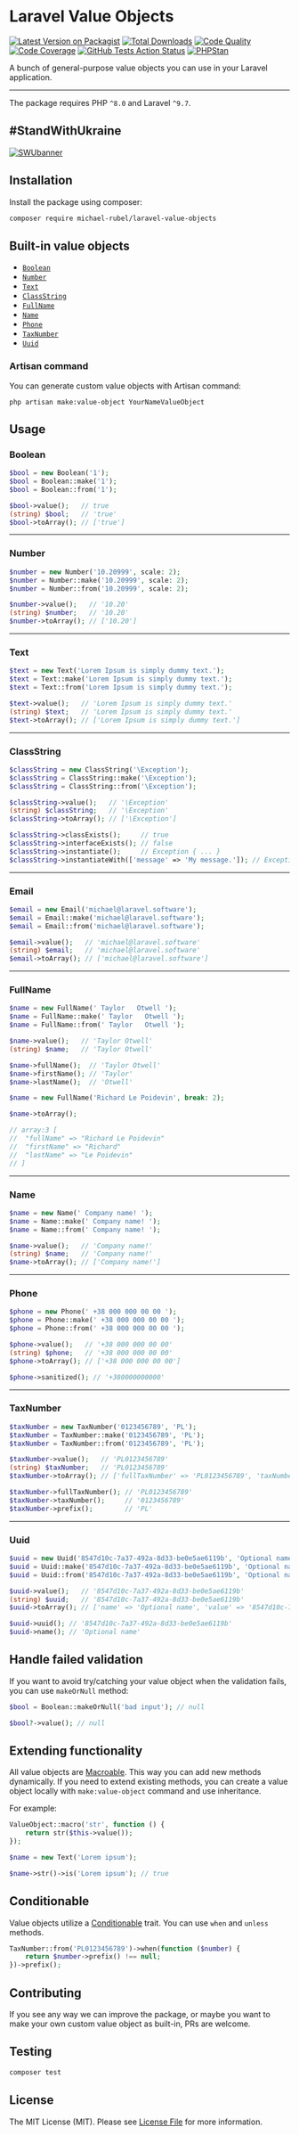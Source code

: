 # Laravel Value Objects
[![Latest Version on Packagist](https://img.shields.io/packagist/v/michael-rubel/laravel-value-objects.svg?style=flat-square&logo=packagist)](https://packagist.org/packages/michael-rubel/laravel-value-objects)
[![Total Downloads](https://img.shields.io/packagist/dt/michael-rubel/laravel-value-objects.svg?style=flat-square&logo=packagist)](https://packagist.org/packages/michael-rubel/laravel-value-objects)
[![Code Quality](https://img.shields.io/scrutinizer/quality/g/michael-rubel/laravel-value-objects.svg?style=flat-square&logo=scrutinizer)](https://scrutinizer-ci.com/g/michael-rubel/laravel-value-objects/?branch=main)
[![Code Coverage](https://img.shields.io/scrutinizer/coverage/g/michael-rubel/laravel-value-objects.svg?style=flat-square&logo=scrutinizer)](https://scrutinizer-ci.com/g/michael-rubel/laravel-value-objects/?branch=main)
[![GitHub Tests Action Status](https://img.shields.io/github/workflow/status/michael-rubel/laravel-value-objects/run-tests/main?style=flat-square&label=tests&logo=github)](https://github.com/michael-rubel/laravel-value-objects/actions)
[![PHPStan](https://img.shields.io/github/workflow/status/michael-rubel/laravel-value-objects/phpstan/main?style=flat-square&label=larastan&logo=laravel)](https://github.com/michael-rubel/laravel-value-objects/actions)

A bunch of general-purpose value objects you can use in your Laravel application.

---

The package requires PHP `^8.0` and Laravel `^9.7`.

## #StandWithUkraine
[![SWUbanner](https://raw.githubusercontent.com/vshymanskyy/StandWithUkraine/main/banner2-direct.svg)](https://github.com/vshymanskyy/StandWithUkraine/blob/main/docs/README.md)

## Installation
Install the package using composer:
```bash
composer require michael-rubel/laravel-value-objects
```

## Built-in value objects

- [`Boolean`](https://github.com/michael-rubel/laravel-value-objects/blob/main/src/Collection/Primitive/Boolean.php)
- [`Number`](https://github.com/michael-rubel/laravel-value-objects/blob/main/src/Collection/Primitive/Number.php)
- [`Text`](https://github.com/michael-rubel/laravel-value-objects/blob/main/src/Collection/Primitive/Text.php)
- [`ClassString`](https://github.com/michael-rubel/laravel-value-objects/blob/main/src/Collection/Complex/ClassString.php)
- [`FullName`](https://github.com/michael-rubel/laravel-value-objects/blob/main/src/Collection/Complex/FullName.php)
- [`Name`](https://github.com/michael-rubel/laravel-value-objects/blob/main/src/Collection/Complex/Name.php)
- [`Phone`](https://github.com/michael-rubel/laravel-value-objects/blob/main/src/Collection/Complex/Phone.php)
- [`TaxNumber`](https://github.com/michael-rubel/laravel-value-objects/blob/main/src/Collection/Complex/TaxNumber.php)
- [`Uuid`](https://github.com/michael-rubel/laravel-value-objects/blob/main/src/Collection/Complex/Uuid.php)

### Artisan command
You can generate custom value objects with Artisan command:
```shell
php artisan make:value-object YourNameValueObject
```

## Usage

### Boolean
```php
$bool = new Boolean('1');
$bool = Boolean::make('1');
$bool = Boolean::from('1');

$bool->value();   // true
(string) $bool;   // 'true'
$bool->toArray(); // ['true']
```

---

### Number
```php
$number = new Number('10.20999', scale: 2);
$number = Number::make('10.20999', scale: 2);
$number = Number::from('10.20999', scale: 2);

$number->value();   // '10.20'
(string) $number;   // '10.20'
$number->toArray(); // ['10.20']
```

---

### Text
```php
$text = new Text('Lorem Ipsum is simply dummy text.');
$text = Text::make('Lorem Ipsum is simply dummy text.');
$text = Text::from('Lorem Ipsum is simply dummy text.');

$text->value();   // 'Lorem Ipsum is simply dummy text.'
(string) $text;   // 'Lorem Ipsum is simply dummy text.'
$text->toArray(); // ['Lorem Ipsum is simply dummy text.']
```

---

### ClassString
```php
$classString = new ClassString('\Exception');
$classString = ClassString::make('\Exception');
$classString = ClassString::from('\Exception');

$classString->value();   // '\Exception'
(string) $classString;   // '\Exception'
$classString->toArray(); // ['\Exception']

$classString->classExists();     // true
$classString->interfaceExists(); // false
$classString->instantiate();     // Exception { ... }
$classString->instantiateWith(['message' => 'My message.']); // Exception { #message: "test" ... }
```

---

### Email
```php
$email = new Email('michael@laravel.software');
$email = Email::make('michael@laravel.software');
$email = Email::from('michael@laravel.software');

$email->value();   // 'michael@laravel.software'
(string) $email;   // 'michael@laravel.software'
$email->toArray(); // ['michael@laravel.software']
```

---

### FullName
```php
$name = new FullName(' Taylor   Otwell ');
$name = FullName::make(' Taylor   Otwell ');
$name = FullName::from(' Taylor   Otwell ');

$name->value();   // 'Taylor Otwell'
(string) $name;   // 'Taylor Otwell'

$name->fullName();  // 'Taylor Otwell'
$name->firstName(); // 'Taylor'
$name->lastName();  // 'Otwell'

$name = new FullName('Richard Le Poidevin', break: 2);

$name->toArray();

// array:3 [
//  "fullName" => "Richard Le Poidevin"
//  "firstName" => "Richard"
//  "lastName" => "Le Poidevin"
// ]
```

---

### Name
```php
$name = new Name(' Company name! ');
$name = Name::make(' Company name! ');
$name = Name::from(' Company name! ');

$name->value();   // 'Company name!'
(string) $name;   // 'Company name!'
$name->toArray(); // ['Company name!']
```

---

### Phone
```php
$phone = new Phone(' +38 000 000 00 00 ');
$phone = Phone::make(' +38 000 000 00 00 ');
$phone = Phone::from(' +38 000 000 00 00 ');

$phone->value();   // '+38 000 000 00 00'
(string) $phone;   // '+38 000 000 00 00'
$phone->toArray(); // ['+38 000 000 00 00']

$phone->sanitized(); // '+380000000000'
```

---

### TaxNumber
```php
$taxNumber = new TaxNumber('0123456789', 'PL');
$taxNumber = TaxNumber::make('0123456789', 'PL');
$taxNumber = TaxNumber::from('0123456789', 'PL');

$taxNumber->value();   // 'PL0123456789'
(string) $taxNumber;   // 'PL0123456789'
$taxNumber->toArray(); // ['fullTaxNumber' => 'PL0123456789', 'taxNumber' => '0123456789', 'prefix' => 'PL']

$taxNumber->fullTaxNumber(); // 'PL0123456789'
$taxNumber->taxNumber();     // '0123456789'
$taxNumber->prefix();        // 'PL'
```

---

### Uuid
```php
$uuid = new Uuid('8547d10c-7a37-492a-8d33-be0e5ae6119b', 'Optional name');
$uuid = Uuid::make('8547d10c-7a37-492a-8d33-be0e5ae6119b', 'Optional name');
$uuid = Uuid::from('8547d10c-7a37-492a-8d33-be0e5ae6119b', 'Optional name');

$uuid->value();   // '8547d10c-7a37-492a-8d33-be0e5ae6119b'
(string) $uuid;   // '8547d10c-7a37-492a-8d33-be0e5ae6119b'
$uuid->toArray(); // ['name' => 'Optional name', 'value' => '8547d10c-7a37-492a-8d33-be0e5ae6119b']

$uuid->uuid(); // '8547d10c-7a37-492a-8d33-be0e5ae6119b'
$uuid->name(); // 'Optional name'
```

## Handle failed validation

If you want to avoid try/catching your value object when the validation fails, you can use `makeOrNull` method:

```php
$bool = Boolean::makeOrNull('bad input'); // null

$bool?->value(); // null
```

## Extending functionality
All value objects are [Macroable](https://laravel.com/api/9.x/Illuminate/Support/Traits/Macroable.html).
This way you can add new methods dynamically. If you need to extend existing methods, you can create a value object locally with `make:value-object` command and use inheritance.

For example:
```php
ValueObject::macro('str', function () {
    return str($this->value());
});

$name = new Text('Lorem ipsum');

$name->str()->is('Lorem ipsum'); // true
```

## Conditionable
Value objects utilize a [Conditionable](https://laravel.com/api/9.x/Illuminate/Support/Traits/Conditionable.html) trait.
You can use `when` and `unless` methods.

```php
TaxNumber::from('PL0123456789')->when(function ($number) {
    return $number->prefix() !== null;
})->prefix();
```

## Contributing
If you see any way we can improve the package, or maybe you want to make your own custom value object as built-in, PRs are welcome.

## Testing
```bash
composer test
```

## License
The MIT License (MIT). Please see [License File](LICENSE.md) for more information.
